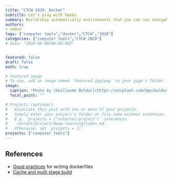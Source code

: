 ```yaml
---
title: "CTCW 2020: Docker"
subtitle: Let's play with boxes
summary: Build/ship automatically environments that you can use everywhere
authors:
- admin
tags: ["computer tools","docker","CTCW","2020"]
categories: ["computer tools","CTCW 2020"]
# date: "2020-09-09T09:00:00Z"


featured: false
draft: false
math: true

# Featured image
# To use, add an image named `featured.jpg/png` to your page's folder. 
image:
  caption: "Photo by [Guillaume Bolduc](https://unsplash.com/@guibolduc?utm_source=unsplash&amp;utm_medium=referral&amp;utm_content=creditCopyText) on [Unsplash](https://unsplash.com/)"
  focal_point: ""

# Projects (optional).
#   Associate this post with one or more of your projects.
#   Simply enter your project's folder or file name without extension.
#   E.g. `projects = ["internal-project"]` references 
#   `content/project/deep-learning/index.md`.
#   Otherwise, set `projects = []`.
projects: ["computer tools"]
---
```


## References

- [Good practices](https://docs.docker.com/develop/develop-images/dockerfile_best-practices/) for writing dockerfiles
- [Cache and multi stage build](https://pythonspeed.com/articles/faster-multi-stage-builds/)